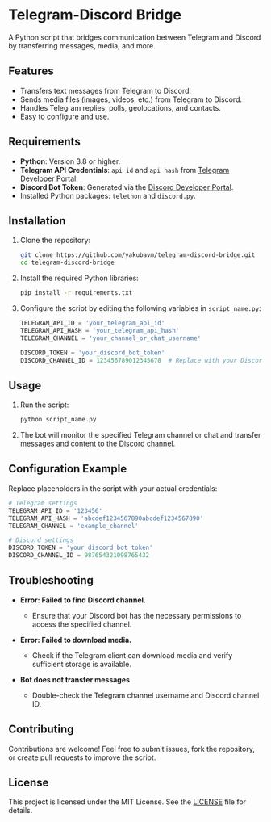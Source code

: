 # Telegram-Discord Bridge

A Python script that bridges communication between Telegram and Discord by transferring messages, media, and more.

## Features

- Transfers text messages from Telegram to Discord.
- Sends media files (images, videos, etc.) from Telegram to Discord.
- Handles Telegram replies, polls, geolocations, and contacts.
- Easy to configure and use.

## Requirements

- **Python**: Version 3.8 or higher.
- **Telegram API Credentials**: `api_id` and `api_hash` from [Telegram Developer Portal](https://my.telegram.org/apps).
- **Discord Bot Token**: Generated via the [Discord Developer Portal](https://discord.com/developers/applications).
- Installed Python packages: `telethon` and `discord.py`.

## Installation

1. Clone the repository:
   ```bash
   git clone https://github.com/yakubavm/telegram-discord-bridge.git
   cd telegram-discord-bridge
   ```

2. Install the required Python libraries:
   ```bash
   pip install -r requirements.txt
   ```

3. Configure the script by editing the following variables in `script_name.py`:
   ```python
   TELEGRAM_API_ID = 'your_telegram_api_id'
   TELEGRAM_API_HASH = 'your_telegram_api_hash'
   TELEGRAM_CHANNEL = 'your_channel_or_chat_username'

   DISCORD_TOKEN = 'your_discord_bot_token'
   DISCORD_CHANNEL_ID = 123456789012345678  # Replace with your Discord channel ID
   ```

## Usage

1. Run the script:
   ```bash
   python script_name.py
   ```
2. The bot will monitor the specified Telegram channel or chat and transfer messages and content to the Discord channel.

## Configuration Example

Replace placeholders in the script with your actual credentials:

```python
# Telegram settings
TELEGRAM_API_ID = '123456'
TELEGRAM_API_HASH = 'abcdef1234567890abcdef1234567890'
TELEGRAM_CHANNEL = 'example_channel'

# Discord settings
DISCORD_TOKEN = 'your_discord_bot_token'
DISCORD_CHANNEL_ID = 987654321098765432
```

## Troubleshooting

- **Error: Failed to find Discord channel.**
  - Ensure that your Discord bot has the necessary permissions to access the specified channel.

- **Error: Failed to download media.**
  - Check if the Telegram client can download media and verify sufficient storage is available.

- **Bot does not transfer messages.**
  - Double-check the Telegram channel username and Discord channel ID.

## Contributing

Contributions are welcome! Feel free to submit issues, fork the repository, or create pull requests to improve the script.

## License

This project is licensed under the MIT License. See the [LICENSE](LICENSE) file for details.
